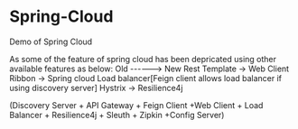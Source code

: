 # Spring-Cloud
Demo of Spring Cloud

As some of the feature of spring cloud has been depricated using other available features as below:
Old ------> New
Rest Template -> Web Client
Ribbon -> Spring cloud Load balancer[Feign client allows load balancer if using discovery server]
Hystrix -> Resilience4j



(Discovery Server + API  Gateway + Feign Client +Web Client + Load Balancer + Resilience4j + Sleuth + Zipkin +Config Server)
